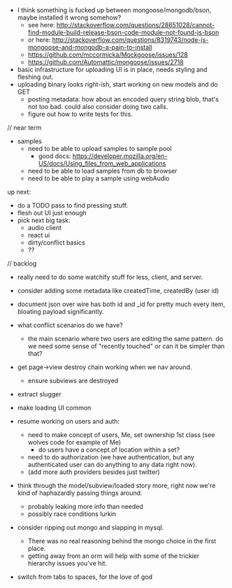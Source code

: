 - I think something is fucked up between mongoose/mongodb/bson, maybe installed it wrong somehow?
  - see here: http://stackoverflow.com/questions/28651028/cannot-find-module-build-release-bson-code-module-not-found-js-bson
  - or here: http://stackoverflow.com/questions/8319743/node-js-mongoose-and-mongodb-a-pain-to-install
  - https://github.com/mccormicka/Mockgoose/issues/128
  - https://github.com/Automattic/mongoose/issues/2718
- basic infrastructure for uploading UI is in place, needs styling and fleshing out.
- uploading binary looks right-ish, start working on new models and do GET
  - posting metadata: how about an encoded query string blob, that's not too bad. could also consider doing two calls.
  - figure out how to write tests for this.


// near term

- samples
  - need to be able to upload samples to sample pool
    - good docs: https://developer.mozilla.org/en-US/docs/Using_files_from_web_applications
  - need to be able to load samples from db to browser
  - need to be able to play a sample using webAudio

up next:
- do a TODO pass to find pressing stuff.
- flesh out UI just enough
- pick next big task:
  - audio client
  - react ui
  - dirty/conflict basics
  - ??



// backlog

- really need to do some watchify stuff for less, client, and server.

- consider adding some metadata like createdTime, createdBy (user id)

- document json over wire has both id and _id for pretty much every item, bloating payload significantly.

- what conflict scenarios do we have?
  - the main scenario where two users are editing the same pattern. do we need some sense of "recently touched" or can it be simpler than that?

- get page->view destroy chain working when we nav around.
  - ensure subviews are destroyed

- extract slugger
- make loading UI common

- resume working on users and auth:
  - need to make concept of users, Me, set ownership 1st class (see wolves code for example of Me)
    - do users have a concept of location within a set?
  - need to do authorization (we have authentication, but any authenticated user can do anything to any data right now).
  - (add more auth providers besides just twitter)

- think through the model/subview/loaded story more, right now we're kind of haphazardly passing things around.
  - probably leaking more info than needed
  - possibly race conditions lurkin

- consider ripping out mongo and slapping in mysql.
  - There was no real reasoning behind the mongo choice in the first place.
  - getting away from an orm will help with some of the trickier hierarchy issues you've hit.

- switch from tabs to spaces, for the love of god
